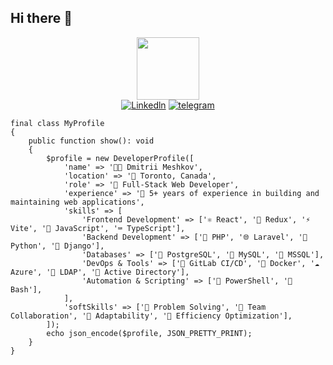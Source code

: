 ## Hi there 👋

<div id="header" align="center">
  <img src="https://i.giphy.com/media/v1.Y2lkPTc5MGI3NjExcXd2dDgxcnI2cjNtcHllcG1rdWY1MG5uY2VzNTl4d2J1M3o3cnc2MiZlcD12MV9pbnRlcm5hbF9naWZfYnlfaWQmY3Q9Zw/bGgsc5mWoryfgKBx1u/giphy.gif" width="100"/>
  <div id="badges">
  <a href="https://www.linkedin.com/in/dmitrii-meshkov-dev/" rel="nofollow"><img src="https://camo.githubusercontent.com/e1a5bef50eb40eda6dbc1095c42128665a9452f9577a905ddc3be24292b7ac72/68747470733a2f2f696d672e736869656c64732e696f2f62616467652f6c696e6b6564696e2d3030373742353f7374796c653d666c61742d737175617265266c6f676f3d6c696e6b6564696e266c6f676f436f6c6f723d7768697465" alt="Linkedln" data-canonical-src="https://img.shields.io/badge/linkedin-0077B5?style=flat-square&amp;logo=linkedin&amp;logoColor=white" style="max-width: 100%;"></a>
 <a href="https://t.me/SlavicDevelopment" rel="nofollow"><img src="https://camo.githubusercontent.com/920d7fe0c9857887e8c72aedff3a636ec27b68fc7ee37a6a7a5f75c4b91f09e6/68747470733a2f2f696d672e736869656c64732e696f2f7374617469632f76313f7374796c653d666c61742d737175617265266d6573736167653d74656c656772616d26636f6c6f723d323641354534266c6f676f3d54656c656772616d266c6f676f436f6c6f723d464646464646266c6162656c3d" alt="telegram" data-canonical-src="https://img.shields.io/static/v1?style=flat-square&amp;message=telegram&amp;color=26A5E4&amp;logo=Telegram&amp;logoColor=FFFFFF&amp;label=" style="max-width: 100%;"></a>
</div>
</div>

```
final class MyProfile
{
    public function show(): void
    {
        $profile = new DeveloperProfile([
            'name' => '🧑‍💻 Dmitrii Meshkov',
            'location' => '📍 Toronto, Canada',
            'role' => '💼 Full-Stack Web Developer',
            'experience' => '📅 5+ years of experience in building and maintaining web applications',
            'skills' => [
                'Frontend Development' => ['⚛️ React', '🔄 Redux', '⚡ Vite', '📜 JavaScript', '⌨️ TypeScript'],
                'Backend Development' => ['🐘 PHP', '🌐 Laravel', '🐍 Python', '🧩 Django'],
                'Databases' => ['🐘 PostgreSQL', '🐬 MySQL', '💽 MSSQL'],
                'DevOps & Tools' => ['🚀 GitLab CI/CD', '🐳 Docker', '☁️ Azure', '🔐 LDAP', '🏢 Active Directory'],
                'Automation & Scripting' => ['📜 PowerShell', '🐚 Bash'],
            ],
            'softSkills' => ['🧩 Problem Solving', '🤝 Team Collaboration', '🔄 Adaptability', '🚀 Efficiency Optimization'],
        ]);
        echo json_encode($profile, JSON_PRETTY_PRINT);
    }
}

```
<!--
**Takechico/Takechico** is a ✨ _special_ ✨ repository because its `README.md` (this file) appears on your GitHub profile.

Here are some ideas to get you started:

- 🔭 I’m currently working on ...
- 🌱 I’m currently learning ...
- 👯 I’m looking to collaborate on ...
- 🤔 I’m looking for help with ...
- 💬 Ask me about ...
- 📫 How to reach me: ...
- 😄 Pronouns: ...
- ⚡ Fun fact: ...
-->
